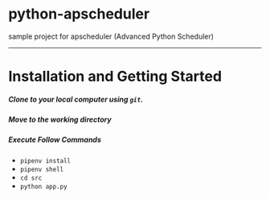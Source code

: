 # python-apscheduler
sample project for apscheduler (Advanced Python Scheduler)
***
# Installation and Getting Started
##### Clone to your local computer using  `git`.
##### Move to the working directory
##### Execute Follow Commands
* `pipenv install`
* `pipenv shell`
* `cd src`
* `python app.py`
 